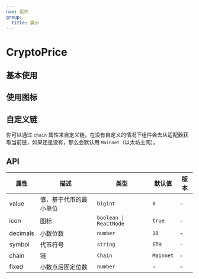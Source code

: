 ```yaml
---
nav: 组件
group:
  title: 展示
---
```


# CryptoPrice

## 基本使用

<code src="./demos/basic.tsx"></code>

## 使用图标

<code src="./demos/icon.tsx"></code>

## 自定义链

你可以通过 `chain` 属性来自定义链，在没有自定义的情况下组件会去从适配器获取当前链，如果还是没有，那么会默认用 `Mainnet`（以太坊主网）。

<code src="./demos/custom-chain.tsx"></code>

## API

| 属性     | 描述                   | 类型                   | 默认值    | 版本 |
| -------- | ---------------------- | ---------------------- | --------- | ---- |
| value    | 值，基于代币的最小单位 | `bigint`               | `0`       | -    |
| icon     | 图标                   | `boolean \| ReactNode` | `true`    | -    |
| decimals | 小数位数               | `number`               | `18`      | -    |
| symbol   | 代币符号               | `string`               | `ETH`     | -    |
| chain    | 链                     | `Chain`                | `Mainnet` | -    |
| fixed    | 小数点后固定位数       | `number`               | -         | -    |
